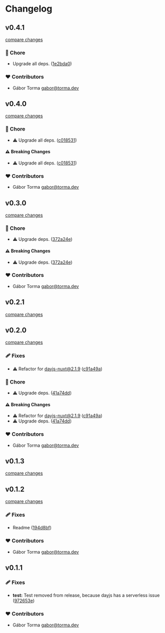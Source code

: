 # Changelog


## v0.4.1

[compare changes](https://github.com/GaborTorma/nuxt-dayjs-business-days/compare/v0.4.0...v0.4.1)

### 🏡 Chore

- Upgrade all deps. ([1e2bda0](https://github.com/GaborTorma/nuxt-dayjs-business-days/commit/1e2bda0))

### ❤️ Contributors

- Gábor Torma <gabor@torma.dev>

## v0.4.0

[compare changes](https://github.com/GaborTorma/nuxt-dayjs-business-days/compare/v0.3.0...v0.4.0)

### 🏡 Chore

- ⚠️  Upgrade all deps. ([c018531](https://github.com/GaborTorma/nuxt-dayjs-business-days/commit/c018531))

#### ⚠️ Breaking Changes

- ⚠️  Upgrade all deps. ([c018531](https://github.com/GaborTorma/nuxt-dayjs-business-days/commit/c018531))

### ❤️ Contributors

- Gábor Torma <gabor@torma.dev>

## v0.3.0

[compare changes](https://github.com/GaborTorma/nuxt-dayjs-business-days/compare/v0.2.1...v0.3.0)

### 🏡 Chore

- ⚠️  Upgrade deps. ([372a24e](https://github.com/GaborTorma/nuxt-dayjs-business-days/commit/372a24e))

#### ⚠️ Breaking Changes

- ⚠️  Upgrade deps. ([372a24e](https://github.com/GaborTorma/nuxt-dayjs-business-days/commit/372a24e))

### ❤️ Contributors

- Gábor Torma <gabor@torma.dev>

## v0.2.1

[compare changes](https://github.com/GaborTorma/nuxt-dayjs-business-days/compare/v0.2.0...v0.2.1)

## v0.2.0

[compare changes](https://github.com/GaborTorma/nuxt-dayjs-business-days/compare/v0.1.3...v0.2.0)

### 🩹 Fixes

- ⚠️  Refactor for dayjs-nuxt@2.1.9 ([c91a49a](https://github.com/GaborTorma/nuxt-dayjs-business-days/commit/c91a49a))

### 🏡 Chore

- ⚠️  Upgrade deps. ([41a74dd](https://github.com/GaborTorma/nuxt-dayjs-business-days/commit/41a74dd))

#### ⚠️ Breaking Changes

- ⚠️  Refactor for dayjs-nuxt@2.1.9 ([c91a49a](https://github.com/GaborTorma/nuxt-dayjs-business-days/commit/c91a49a))
- ⚠️  Upgrade deps. ([41a74dd](https://github.com/GaborTorma/nuxt-dayjs-business-days/commit/41a74dd))

### ❤️ Contributors

- Gábor Torma <gabor@torma.dev>

## v0.1.3

[compare changes](https://github.com/GaborTorma/nuxt-dayjs-business-days/compare/v0.1.2...v0.1.3)

## v0.1.2

[compare changes](https://github.com/GaborTorma/nuxt-dayjs-business-days/compare/v0.1.1...v0.1.2)

### 🩹 Fixes

- Readme ([194d8bf](https://github.com/GaborTorma/nuxt-dayjs-business-days/commit/194d8bf))

### ❤️ Contributors

- Gábor Torma <gabor@torma.dev>

## v0.1.1


### 🩹 Fixes

- **test:** Test removed from release, because dayjs has a serverless issue ([972653e](https://github.com/GaborTorma/nuxt-dayjs-business-days/commit/972653e))

### ❤️ Contributors

- Gábor Torma <gabor@torma.dev>

